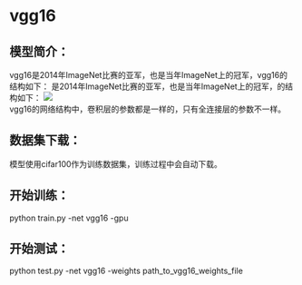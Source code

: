 # vgg16

## 模型简介：
vgg16是2014年ImageNet比赛的亚军，也是当年ImageNet上的冠军，vgg16的结构如下：
是2014年ImageNet比赛的亚军，也是当年ImageNet上的冠军，的结构如下：
![](URL_ADDRESS![vgg16](https://github.com/chenyuntc/pytorch-cifar100/blob/master/imgs/vgg16.png))  
vgg16的网络结构中，卷积层的参数都是一样的，只有全连接层的参数不一样。

## 数据集下载：
模型使用cifar100作为训练数据集，训练过程中会自动下载。

## 开始训练：
python train.py -net vgg16 -gpu

## 开始测试：
python test.py -net vgg16 -weights path_to_vgg16_weights_file